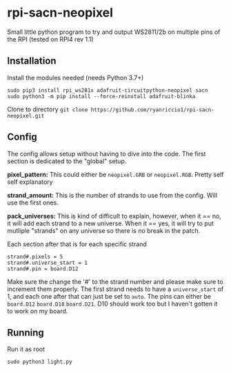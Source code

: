 # rpi-sacn-neopixel
Small little python program to try and output WS2811/2b on multiple pins of the RPI (tested on RPI4 rev 1.1)
## Installation
Install the modules needed (needs Python 3.7+)
```
sudo pip3 install rpi_ws281x adafruit-circuitpython-neopixel sacn
sudo python3 -m pip install --force-reinstall adafruit-blinka
```
Clone to directory
`git clone https://github.com/ryanriccio1/rpi-sacn-neopixel.git`

## Config
The config allows setup without having to dive into the code. The first section is dedicated to the "global" setup.

**pixel_pattern:** This could either be `neopixel.GRB` or `neopixel.RGB`. Pretty self self explanatory

**strand_amount:** This is the number of strands to use from the config. Will use the first ones.

**pack_universes:** This is kind of difficult to explain, however, when it == no, it will add each strand to a new universe. When it == yes, 
it will try to put mutliple "strands" on any universe so there is no break in the patch.

Each section after that is for each specific strand
```
strand#.pixels = 5
strand#.universe_start = 1
strand#.pin = board.D12
```
Make sure the change the '#' to the strand number and please make sure to increment them properly. The first strand needs to have a `universe_start` of 1, and each one after that can just be set to `auto`.
The pins can either be `board.D12` `board.D18` `board.D21`. D10 should work too but I haven't gotten it to work on my board.

## Running 
Run it as root

`sudo python3 light.py`
